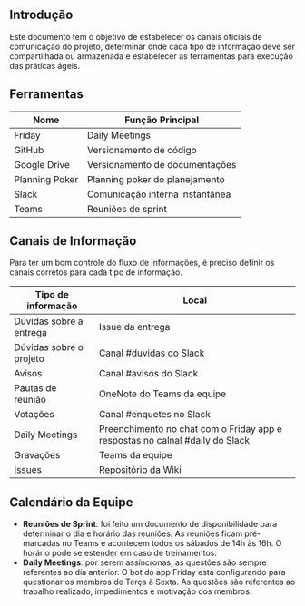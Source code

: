 ## Introdução

Este documento tem o objetivo de estabelecer os canais oficiais de comunicação do projeto, determinar onde cada tipo de informação deve ser compartilhada ou armazenada e estabelecer as ferramentas para execução das práticas ágeis.

## Ferramentas

Nome | Função Principal 
--|--
Friday | Daily Meetings
GitHub | Versionamento de código
Google Drive | Versionamento de documentações
Planning Poker | Planning poker do planejamento
Slack | Comunicação interna instantânea
Teams | Reuniões de sprint

## Canais de Informação

Para ter um bom controle do fluxo de informações, é preciso definir os canais corretos para cada tipo de informação.

Tipo de informação | Local
-- | --
Dúvidas sobre a entrega | Issue da entrega
Dúvidas sobre o projeto | Canal #duvidas do Slack
Avisos | Canal #avisos do Slack
Pautas de reunião | OneNote do Teams da equipe
Votações | Canal #enquetes no Slack
Daily Meetings | Preenchimento no chat com o Friday app e respostas no calnal #daily do Slack
Gravações | Teams da equipe
Issues | Repositório da Wiki

## Calendário da Equipe

- **Reuniões de Sprint**: foi feito um documento de disponibilidade para determinar o dia e horário das reuniões. As reuniões ficam pré-marcadas no Teams e acontecem todos os sábados de 14h às 16h. O horário pode se estender em caso de treinamentos.
- **Daily Meetings**: por serem assíncronas, as questões são sempre referentes ao dia anterior. O bot do app Friday está configurando para questionar os membros de Terça à Sexta. As questões são referentes ao trabalho realizado, impedimentos e motivação dos membros.




